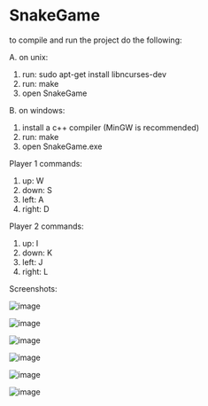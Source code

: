 # SnakeGame

to compile and run the project do the following:

A. on unix:
1. run: sudo apt-get install libncurses-dev
2. run: make
3. open SnakeGame

B. on windows: 
1. install a c++ compiler (MinGW is recommended)
2. run: make
3. open SnakeGame.exe

Player 1 commands:
1. up: W
2. down: S
3. left: A
4. right: D

Player 2 commands:
1. up: I
2. down: K
3. left: J
4. right: L

Screenshots:

![image](https://user-images.githubusercontent.com/27931441/153889176-38b319eb-24b1-4445-a9ca-d5db48d7b8b0.png)

![image](https://user-images.githubusercontent.com/27931441/153889209-589e80c3-3c67-48d5-9cd0-8521af7e721c.png)

![image](https://user-images.githubusercontent.com/27931441/153889269-9ce940f1-fc34-43e0-a1b8-06f7596c14e0.png)

![image](https://user-images.githubusercontent.com/27931441/153889300-6f8faffc-3f01-40de-a99d-078ca73bd6ce.png)

![image](https://user-images.githubusercontent.com/27931441/153889345-016d432a-1afe-4ad6-90e9-d37994e69fa1.png)

![image](https://user-images.githubusercontent.com/27931441/153889358-bc577752-0b20-4fba-a60c-62d7685ad200.png)





